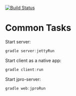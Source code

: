 [![Build Status](https://travis-ci.com/Sandec/app-template.svg?branch=master)](https://travis-ci.com/Sandec/app-template)

# Common Tasks

Start server:
```gradle
gradle server:jettyRun
```

Start client as a native app:
```gradle
gradle client:run
```

Start jpro-server:
```gradle
gradle web:jproRun
```
